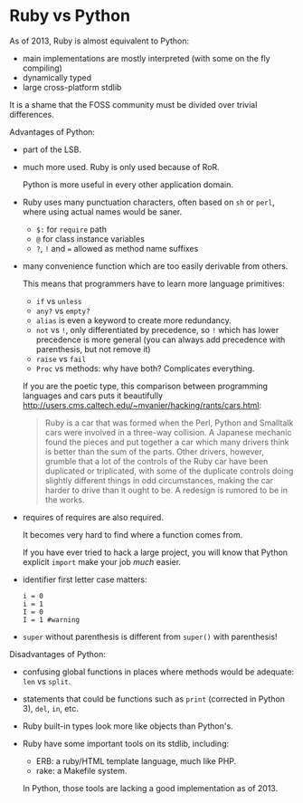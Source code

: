 # Ruby vs Python

As of 2013, Ruby is almost equivalent to Python:

- main implementations are mostly interpreted (with some on the fly compiling)
- dynamically typed
- large cross-platform stdlib

It is a shame that the FOSS community must be divided over trivial differences.

Advantages of Python:

-   part of the LSB.

-   much more used. Ruby is only used because of RoR.

    Python is more useful in every other application domain.

-   Ruby uses many punctuation characters, often based on `sh` or `perl`,
    where using actual names would be saner.

    - `$:` for `require` path
    - `@`  for class instance variables
    - `?`, `!` and `=` allowed as method name suffixes

-   many convenience function which are too easily derivable from others.

    This means that programmers have to learn more language primitives:

    - `if` vs `unless`
    - `any?` vs `empty?`
    - `alias` is even a keyword to create more redundancy.
    - `not` vs `!`, only differentiated by precedence,
        so `!` which has lower precedence is more general
        (you can always add precedence with parenthesis, but not remove it)
    - `raise` vs `fail`
    - `Proc` vs methods: why have both? Complicates everything.

    If you are the poetic type, this comparison between programming languages
    and cars puts it beautifully <http://users.cms.caltech.edu/~mvanier/hacking/rants/cars.html>:

    > Ruby is a car that was formed when the Perl, Python and Smalltalk cars were involved in a three-way collision.
    > A Japanese mechanic found the pieces and put together a car which many drivers think is better than the sum of
    > the parts. Other drivers, however, grumble that a lot of the controls of the Ruby car have been duplicated or
    > triplicated, with some of the duplicate controls doing slightly different things in odd circumstances,
    > making the car harder to drive than it ought to be. A redesign is rumored to be in the works.

-   requires of requires are also required.

    It becomes very hard to find where a function comes from.

    If you have ever tried to hack a large project,
    you will know that Python explicit `import` make your job *much* easier.

-   identifier first letter case matters:

        i = 0
        i = 1
        I = 0
        I = 1 #warning

-   `super` without parenthesis is different from `super()` with parenthesis!

Disadvantages of Python:

-   confusing global functions in places where methods would be adequate: `len` vs `split`.

-   statements that could be functions such as `print` (corrected in Python 3), `del`, `in`, etc.

-   Ruby built-in types look more like objects than Python's.

-   Ruby have some important tools on its stdlib, including:

    - ERB: a ruby/HTML template language, much like PHP.
    - rake: a Makefile system.

    In Python, those tools are lacking a good implementation as of 2013.
